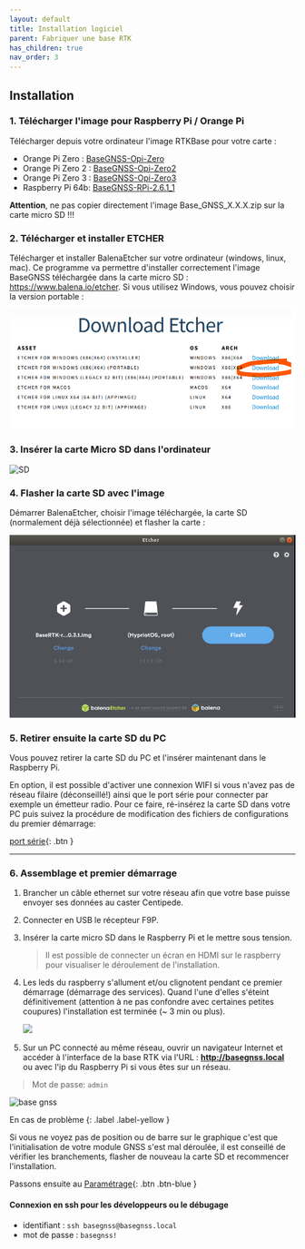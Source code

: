 ```yaml
---
layout: default
title: Installation logiciel
parent: Fabriquer une base RTK
has_children: true
nav_order: 3
---
```


## Installation

### 1. Télécharger l'image pour Raspberry Pi / Orange Pi

Télécharger depuis votre ordinateur l'image RTKBase pour votre carte :
 - Orange Pi Zero : [BaseGNSS-Opi-Zero](https://github.com/Stefal/build/releases/download/2.6.0_24.05/Armbian-unofficial_24.5.1_RTKBase_2.6.0_Orangepizero_bookworm_current_6.6.31_minimal.zip)
 - Orange Pi Zero 2 : [BaseGNSS-Opi-Zero2](https://github.com/Stefal/build/releases/download/2.6.0_24.05/Armbian-unofficial_24.5.1_RTKBase_2.6.0_Orangepizero2_bookworm_current_6.6.31_minimal.zip)
 - Orange Pi Zero 3 : [BaseGNSS-Opi-Zero3](https://github.com/Stefal/build/releases/download/2.6.0_24.05/Armbian-unofficial_24.5.1_RTKBase_2.6.0_Orangepizero3_bookworm_current_6.6.31_minimal.zip)
 - Raspberry Pi 64b: [BaseGNSS-RPi-2.6.1_1](https://github.com/CentipedeRTK/pi-gen_RTKbase/releases/download/RTKBase-GNSS-RPi-2.6.1_1/image_2024-10-04-RTKBase-2-6-1_1_bookworm_64-lite.zip)

**Attention**, ne pas copier directement l'image Base_GNSS_X.X.X.zip sur la carte micro SD !!!

### 2. Télécharger et installer ETCHER

Télécharger et installer BalenaEtcher sur votre ordinateur (windows, linux, mac). Ce programme va permettre d'installer correctement l'image BaseGNSS téléchargée dans la carte micro SD : <https://www.balena.io/etcher>. Si vous utilisez Windows, vous pouvez choisir la version portable :

  ![Etcher Website](/assets/images/install/balena_etcher_website.png)

### 3. Insérer la carte Micro SD dans l'ordinateur

   ![SD](https://encrypted-tbn0.gstatic.com/images?q=tbn:ANd9GcRrqS8MhQYdjrRmaYZS-RCtgLIrhB8gdLaxUmAfey96t6YpopQr)

### 4. Flasher la carte SD avec l'image

Démarrer BalenaEtcher, choisir l'image téléchargée, la carte SD (normalement déjà sélectionnée) et flasher la carte :

   ![etcher](/assets/images/install/etcher.png)

### 5. Retirer ensuite la carte SD du PC

Vous pouvez retirer la carte SD du PC et l'insérer maintenant dans le Raspberry Pi.

En option, il est possible d'activer une connexion WIFI si vous n'avez pas de réseau filaire (déconseillé!) ainsi que le port série pour connecter par exemple un émetteur radio. Pour ce faire, ré-insérez la carte SD dans votre PC puis suivez la procédure de modification des fichiers de configurations du premier démarrage:

[port série](port_serie){: .btn }

----

### 6. Assemblage et premier démarrage

1. Brancher un câble ethernet sur votre réseau afin que votre base puisse envoyer ses données au caster Centipede.
2. Connecter en USB le récepteur F9P.
3. Insérer la carte micro SD dans le Raspberry Pi et le mettre sous tension.

    > Il est possible de connecter un écran en HDMI sur le raspberry pour visualiser le déroulement de l'installation.

4. Les leds du raspberry s'allument et/ou clignotent pendant ce premier démarrage (démarrage des services). Quand l'une d'elles s'éteint définitivement (attention à ne pas confondre avec certaines petites coupures) l'installation est terminée (~ 3 min ou plus).

    ![](https://projects-static.raspberrypi.org/projects/raspberry-pi-setting-up/3addc4ca2ca0b7c999bdb03a46801a729614b235/en/images/pi-plug-in.gif)

5. Sur un PC connecté au même réseau, ouvrir un navigateur Internet et accéder à l'interface de la base RTK via l'URL : **<http://basegnss.local>** ou avec l'ip du Raspberry Pi si vous êtes sur un réseau.

> Mot de passe: ```admin```

![base gnss](/assets/images/basegnss/basegnss.gif)

En cas de problème
{: .label .label-yellow }

Si vous ne voyez pas de position ou de barre sur le graphique c'est que l'initialisation de votre module GNSS s'est mal déroulée, il est conseillé de vérifier les branchements, flasher de nouveau la carte SD et recommencer l'installation.

Passons ensuite au [Paramétrage](Parametrage){: .btn .btn-blue }

#### Connexion en ssh pour les développeurs ou le débugage

* identifiant : `ssh basegnss@basegnss.local`
* mot de passe : `basegnss!`
